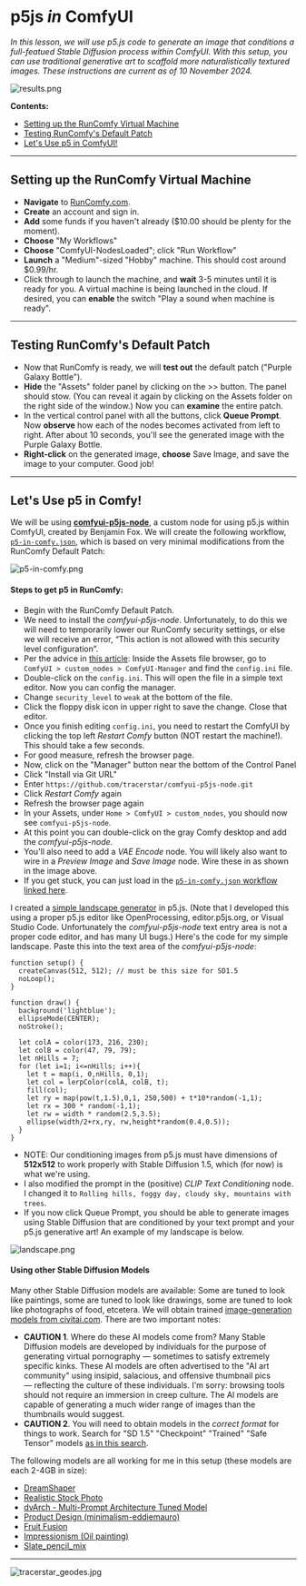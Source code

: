 
# p5js *in* ComfyUI

*In this lesson, we will use p5.js code to generate an image that conditions a full-featued Stable Diffusion process within ComfyUI. With this setup, you can use traditional generative art to scaffold more naturalistically textured images. These instructions are current as of 10 November 2024.*

![results.png](images/results.png)

**Contents:** 

* [Setting up the RunComfy Virtual Machine](#setting-up-the-runcomfy-virtual-machine)
* [Testing RunComfy's Default Patch](#testing-runcomfys-default-patch)
* [Let's Use p5 in ComfyUI!](#lets-use-p5-in-comfyui)

---


## Setting up the RunComfy Virtual Machine

* **Navigate** to [RunComfy.com](https://www.runcomfy.com/). 
* **Create** an account and sign in. 
* **Add** some funds if you haven't already ($10.00 should be plenty for the moment).
* **Choose** "My Workflows" 
* **Choose** "ComfyUI-NodesLoaded"; click "Run Workflow"
* **Launch** a "Medium"-sized "Hobby" machine. This should cost around $0.99/hr.
* Click through to launch the machine, and **wait** 3-5 minutes until it is ready for you. A virtual machine is being launched in the cloud. If desired, you can **enable** the switch "Play a sound when machine is ready".

---

## Testing RunComfy's Default Patch

* Now that RunComfy is ready, we will **test out** the default patch ("Purple Galaxy Bottle").
* **Hide** the "Assets" folder panel by clicking on the >> button. The panel should stow. (You can reveal it again by clicking on the Assets folder on the right side of the window.) Now you can **examine** the entire patch. 
* In the vertical control panel with all the buttons, click **Queue Prompt**. Now **observe** how each of the nodes becomes activated from left to right. After about 10 seconds, you'll see the generated image with the Purple Galaxy Bottle.
* **Right-click** on the generated image, **choose** Save Image, and save the image to your computer. Good job!

--- 

## Let's Use p5 in Comfy!

We will be using [**comfyui-p5js-node**](https://github.com/tracerstar/comfyui-p5js-node), a custom node for using p5.js within ComfyUI, created by Benjamin Fox. We will create the following workflow, [`p5-in-comfy.json`](workflows/p5-in-comfy.json), which is based on very minimal modifications from the RunComfy Default Patch:

![p5-in-comfy.png](workflows/p5-in-comfy.png)

#### Steps to get p5 in RunComfy:

* Begin with the RunComfy Default Patch. 
* We need to install the *comfyui-p5js-node*. Unfortunately, to do this we will need to temporarily lower our RunComfy security settings, or else we will receive an error, “This action is not allowed with this security level configuration”. 
* Per the advice in [this article](https://comfyui-guides.runcomfy.com/ultimate-comfyui-how-tos-a-runcomfy-guide/how-to-fix-this-action-is-not-allowed-with-this-security-level-configuration): Inside the Assets file browser, go to `ComfyUI > custom_nodes > ComfyUI-Manager` and find the `config.ini` file. 
* Double-click on the `config.ini`. This will open the file in a simple text editor. Now you can config the manager. 
* Change `security_level` to `weak` at the bottom of the file. 
* Click the floppy disk icon in upper right to save the change. Close that editor.
* Once you finish editing `config.ini`, you need to restart the ComfyUI by clicking the top left *Restart Comfy* button (NOT restart the machine!). This should take a few seconds. 
* For good measure, refresh the browser page. 
* Now, click on the "Manager" button near the bottom of the Control Panel
* Click "Install via Git URL"
* Enter `https://github.com/tracerstar/comfyui-p5js-node.git`
* Click *Restart Comfy* again 
* Refresh the browser page again
* In your Assets, under `Home > ComfyUI > custom_nodes`, you should now see `comfyui-p5js-node`. 
* At this point you can double-click on the gray Comfy desktop and add the *comfyui-p5js-node*. 
* You'll also need to add a *VAE Encode* node. You will likely also want to wire in a *Preview Image* and *Save Image* node. Wire these in as shown in the image above. 
* If you get stuck, you can just load in the [`p5-in-comfy.json` workflow linked here](workflows/p5-in-comfy.json). 

I created a [simple landscape generator](https://editor.p5js.org/golan/sketches/LPXbObyb5) in p5.js. (Note that I developed this using a proper p5.js editor like OpenProcessing, editor.p5js.org, or Visual Studio Code. Unfortunately the *comfyui-p5js-node* text entry area is not a proper code editor, and has many UI bugs.) Here's the code for my simple landscape. Paste this into the text area of the *comfyui-p5js-node*: 

```
function setup() {
  createCanvas(512, 512); // must be this size for SD1.5
  noLoop(); 
}

function draw() {
  background('lightblue');
  ellipseMode(CENTER); 
  noStroke(); 
  
  let colA = color(173, 216, 230);
  let colB = color(47, 79, 79);
  let nHills = 7; 
  for (let i=1; i<=nHills; i++){
    let t = map(i, 0,nHills, 0,1); 
    let col = lerpColor(colA, colB, t);
    fill(col); 
    let ry = map(pow(t,1.5),0,1, 250,500) + t*10*random(-1,1); 
    let rx = 300 * random(-1,1); 
    let rw = width * random(2.5,3.5); 
    ellipse(width/2+rx,ry, rw,height*random(0.4,0.5)); 
  }
}

```

* NOTE: Our conditioning images from p5.js must have dimensions of **512x512** to work properly with Stable Diffusion 1.5, which (for now) is what we're using. 
* I also modified the prompt in the (positive) *CLIP Text Conditioning* node. I changed it to `Rolling hills, foggy day, cloudy sky, mountains with trees`. 
* If you now click Queue Prompt, you should be able to generate images using Stable Diffusion that are conditioned by your text prompt and your p5.js generative art! An example of my landscape is below. 

![landscape.png](images/landscape.png)


#### Using other Stable Diffusion Models

Many other Stable Diffusion models are available: Some are tuned to look like paintings, some are tuned to look like drawings, some are tuned to look like photographs of food, etcetera. We will obtain trained [image-generation models from civitai.com](https://civitai.com/models). There are two important notes:

* **CAUTION 1**. Where do these AI models come from? Many Stable Diffusion models are developed by individuals for the purpose of generating virtual pornography — sometimes to satisfy extremely specific kinks. These AI models are often advertised to the "AI art community" using insipid, salacious, and offensive thumbnail pics — reflecting the culture of these individuals. I'm sorry: browsing tools should not require an immersion in creep culture. The AI models are capable of generating a much wider range of images than the thumbnails would suggest.
* **CAUTION 2**. You will need to obtain models in the *correct format* for things to work. Search for "SD 1.5" "Checkpoint" "Trained" "Safe Tensor" models [as in this search](https://civitai.com/search/models?baseModel=SD%201.5&modelType=Checkpoint&checkpointType=Trained&sortBy=models_v9). 

The following models are all working for me in this setup (these models are each 2-4GB in size): 

* [DreamShaper](https://civitai.com/models/4384/dreamshaper)
* [Realistic Stock Photo](https://civitai.com/models/139565/realistic-stock-photo) 
* [dvArch - Multi-Prompt Architecture Tuned Model](https://civitai.com/models/8552/dvarch-multi-prompt-architecture-tuned-model)
* [Product Design (minimalism-eddiemauro)](https://civitai.com/models/23893/product-design-minimalism-eddiemauro)
* [Fruit Fusion](https://civitai.com/models/18742/fruit-fusion)
* [Impressionism (Oil painting)](https://civitai.com/models/28068/impressionism-oil-painting)
* [Slate_pencil_mix](https://civitai.com/models/389528/slatepencilmix)

---

![tracerstar_geodes.jpg](images/tracerstar_geodes.jpg)